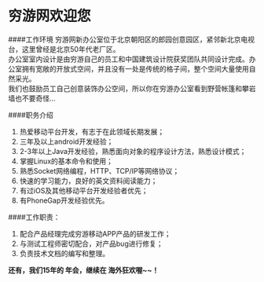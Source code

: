 穷游网欢迎您
==========

####工作环境
穷游网新办公室位于北京朝阳区的郎园创意园区，紧邻新北京电视台，这里曾经是北京50年代老厂区。  
办公室室内设计是由穷游自己的员工和中国建筑设计院获奖团队共同设计完成。办公室拥有宽敞的开放式空间，并且没有一处是传统的格子间，整个空间大量使用自然采光。  
我们也鼓励员工自己创意装饰办公空间，所以你在穷游办公室看到野营帐篷和攀岩墙也不要奇怪...  

####职务介绍
1. 热爱移动平台开发，有志于在此领域长期发展；
2. 三年及以上android开发经验；
3. 2-3年以上Java开发经验，熟悉面向对象的程序设计方法，熟悉设计模式；
4. 掌握Linux的基本命令和使用；
5. 熟悉Socket网络编程，HTTP、TCP/IP等网络协议；
6. 快速的学习能力，良好的英文资料阅读能力；
7. 有过iOS及其他移动平台开发经验者优先；
8. 有PhoneGap开发经验优先。

####工作职责：
1. 配合产品经理完成穷游移动APP产品的研发工作；
2. 与测试工程师密切配合，对产品bug进行修复；
3. 负责技术文档的编写和整理。

**还有，我们15年的 年会，继续在 海外狂欢喔~~！**


